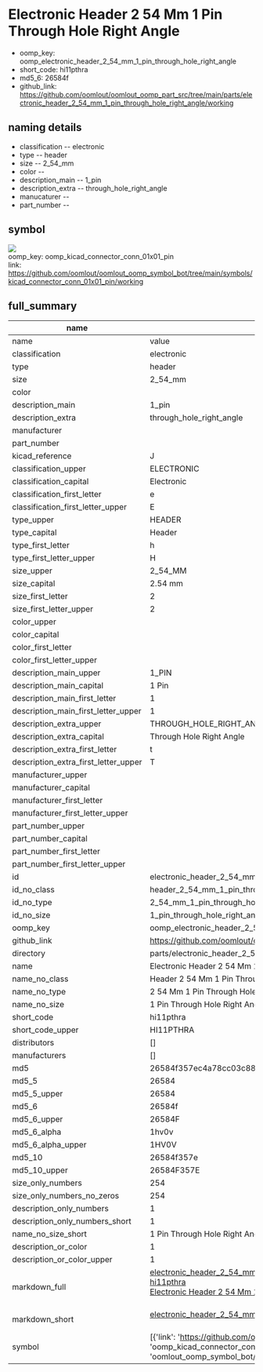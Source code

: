 # Electronic Header 2 54 Mm 1 Pin Through Hole Right Angle

  
* oomp_key: oomp_electronic_header_2_54_mm_1_pin_through_hole_right_angle 
* short_code: hi11pthra
* md5_6: 26584f  
* github_link: https://github.com/oomlout/oomlout_oomp_part_src/tree/main/parts/electronic_header_2_54_mm_1_pin_through_hole_right_angle/working  
## naming details
* classification -- electronic
* type -- header
* size -- 2_54_mm
* color -- 
* description_main -- 1_pin
* description_extra -- through_hole_right_angle
* manucaturer -- 
* part_number -- 



## symbol

![](symbol/{index}/working/working_600.png)  
oomp_key: oomp_kicad_connector_conn_01x01_pin  
link: https://github.com/oomlout/oomlout_oomp_symbol_bot/tree/main/symbols/kicad_connector_conn_01x01_pin/working  


## full_summary
| name | value | 
| --- | --- | 
| name | value | 
| classification | electronic | 
| type | header | 
| size | 2_54_mm | 
| color |  | 
| description_main | 1_pin | 
| description_extra | through_hole_right_angle | 
| manufacturer |  | 
| part_number |  | 
| kicad_reference | J | 
| classification_upper | ELECTRONIC | 
| classification_capital | Electronic | 
| classification_first_letter | e | 
| classification_first_letter_upper | E | 
| type_upper | HEADER | 
| type_capital | Header | 
| type_first_letter | h | 
| type_first_letter_upper | H | 
| size_upper | 2_54_MM | 
| size_capital | 2.54 mm | 
| size_first_letter | 2 | 
| size_first_letter_upper | 2 | 
| color_upper |  | 
| color_capital |  | 
| color_first_letter |  | 
| color_first_letter_upper |  | 
| description_main_upper | 1_PIN | 
| description_main_capital | 1 Pin | 
| description_main_first_letter | 1 | 
| description_main_first_letter_upper | 1 | 
| description_extra_upper | THROUGH_HOLE_RIGHT_ANGLE | 
| description_extra_capital | Through Hole Right Angle | 
| description_extra_first_letter | t | 
| description_extra_first_letter_upper | T | 
| manufacturer_upper |  | 
| manufacturer_capital |  | 
| manufacturer_first_letter |  | 
| manufacturer_first_letter_upper |  | 
| part_number_upper |  | 
| part_number_capital |  | 
| part_number_first_letter |  | 
| part_number_first_letter_upper |  | 
| id | electronic_header_2_54_mm_1_pin_through_hole_right_angle | 
| id_no_class | header_2_54_mm_1_pin_through_hole_right_angle | 
| id_no_type | 2_54_mm_1_pin_through_hole_right_angle | 
| id_no_size | 1_pin_through_hole_right_angle | 
| oomp_key | oomp_electronic_header_2_54_mm_1_pin_through_hole_right_angle | 
| github_link | https://github.com/oomlout/oomlout_oomp_part_src/tree/main/parts/electronic_header_2_54_mm_1_pin_through_hole_right_angle/working | 
| directory | parts/electronic_header_2_54_mm_1_pin_through_hole_right_angle | 
| name | Electronic Header 2 54 Mm 1 Pin Through Hole Right Angle | 
| name_no_class | Header 2 54 Mm 1 Pin Through Hole Right Angle | 
| name_no_type | 2 54 Mm 1 Pin Through Hole Right Angle | 
| name_no_size | 1 Pin Through Hole Right Angle | 
| short_code | hi11pthra | 
| short_code_upper | HI11PTHRA | 
| distributors | [] | 
| manufacturers | [] | 
| md5 | 26584f357ec4a78cc03c885ef831ab2b | 
| md5_5 | 26584 | 
| md5_5_upper | 26584 | 
| md5_6 | 26584f | 
| md5_6_upper | 26584F | 
| md5_6_alpha | 1hv0v | 
| md5_6_alpha_upper | 1HV0V | 
| md5_10 | 26584f357e | 
| md5_10_upper | 26584F357E | 
| size_only_numbers | 254 | 
| size_only_numbers_no_zeros | 254 | 
| description_only_numbers | 1 | 
| description_only_numbers_short | 1 | 
| name_no_size_short | 1 Pin Through Hole Right Angle | 
| description_or_color | 1 | 
| description_or_color_upper | 1 | 
| markdown_full | [electronic_header_2_54_mm_1_pin_through_hole_right_angle](https://github.com/oomlout/oomlout_oomp_part_src/tree/main/parts/electronic_header_2_54_mm_1_pin_through_hole_right_angle/working)<br>[hi11pthra](https://github.com/oomlout/oomlout_oomp_part_src/tree/main/parts/electronic_header_2_54_mm_1_pin_through_hole_right_angle/working)<br>[Electronic Header 2 54 Mm 1 Pin Through Hole Right Angle](https://github.com/oomlout/oomlout_oomp_part_src/tree/main/parts/electronic_header_2_54_mm_1_pin_through_hole_right_angle/working)<br><br> | 
| markdown_short | [electronic_header_2_54_mm_1_pin_through_hole_right_angle](https://github.com/oomlout/oomlout_oomp_part_src/tree/main/parts/electronic_header_2_54_mm_1_pin_through_hole_right_angle/working)<br><br> | 
| symbol | [{'link': 'https://github.com/oomlout/oomlout_oomp_symbol_bot/tree/main/symbols/kicad_connector_conn_01x01_pin', 'oomp_key': 'oomp_kicad_connector_conn_01x01_pin', 'directory': 'oomlout_oomp_symbol_bot/symbols/kicad_connector_conn_01x01_pin//working/working.kicad_sym', 'index': 0}] | 
